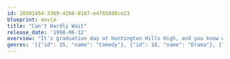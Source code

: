 ```yaml
---
id: 20501454-3369-4260-8187-e4f65888ce23
blueprint: movie
title: "Can't Hardly Wait"
release_date: '1998-06-12'
overview: "It's graduation day at Huntington Hills High, and you know what that means - time to party. And not just any party, either. This one will be a night to remember, as the nerds become studs, the jocks are humiliated, and freshman crushes blossom into grown-up romance."
genres: '[{"id": 35, "name": "Comedy"}, {"id": 18, "name": "Drama"}, {"id": 10749, "name": "Romance"}]'
---
```

